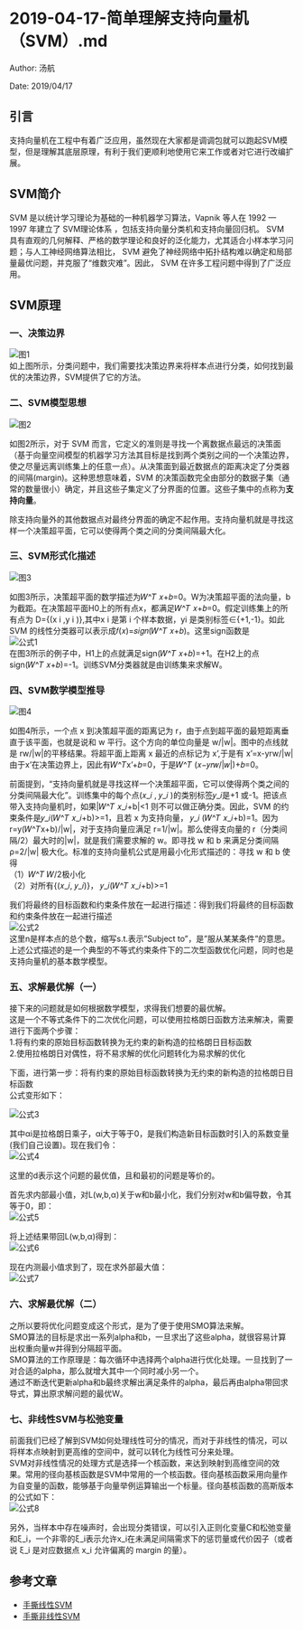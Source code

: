# 2019-04-17-简单理解支持向量机（SVM）.md

Author: 汤航

Date: 2019/04/17

## 引言

支持向量机在工程中有着广泛应用，虽然现在大家都是调调包就可以跑起SVM模型，但是理解其底层原理，有利于我们更顺利地使用它来工作或者对它进行改编扩展。

## SVM简介

SVM 是以统计学习理论为基础的一种机器学习算法，Vapnik 等人在 1992 — 1997 年建立了 SVM理论体系 ，包括支持向量分类机和支持向量回归机。 SVM 具有直观的几何解释、严格的数学理论和良好的泛化能力，尤其适合小样本学习问题；与人工神经网络算法相比， SVM 避免了神经网络中拓扑结构难以确定和局部量最优问题，并克服了“维数灾难”。因此， SVM 在许多工程问题中得到了广泛应用。

## SVM原理

### 一、决策边界
![图1](/Blog-Share/img/1903/04/thang/1.png)  
如上图所示，分类问题中，我们需要找决策边界来将样本点进行分类，如何找到最优的决策边界，SVM提供了它的方法。

### 二、SVM模型思想

![图2](/Blog-Share/img/1903/04/thang/2.png)  

如图2所示，对于 SVM 而言，它定义的准则是寻找一个离数据点最远的决策面（基于向量空间模型的机器学习方法其目标是找到两个类别之间的一个决策边界，使之尽量远离训练集上的任意一点）。从决策面到最近数据点的距离决定了分类器的间隔(margin)。这种思想意味着，SVM 的决策函数完全由部分的数据子集（通常的数量很小）确定，并且这些子集定义了分界面的位置。这些子集中的点称为**支持向量**。  

除支持向量外的其他数据点对最终分界面的确定不起作用。支持向量机就是寻找这样一个决策超平面，它可以使得两个类之间的分类间隔最大化。

### 三、SVM形式化描述

![图3](/Blog-Share/img/1903/04/thang/3.png)

如图3所示，决策超平面的数学描述为𝑊^𝑇 𝑥+𝑏=0。W为决策超平面的法向量，b为截距。在决策超平面H0上的所有点x，都满足𝑊^𝑇 𝑥+𝑏=0。假定训练集上的所有点为 D={(x i ,y i )},其中x i 是第 i 个样本数据，yi 是类别标签∈{+1,-1}。如此 SVM 的线性分类器可以表示成𝑓(𝑥)=𝑠𝑖𝑔𝑛(𝑊^𝑇 𝑥+𝑏)。这里sign函数是    
![公式1](/Blog-Share/img/1903/04/thang/t1.png)  
在图3所示的例子中，H1上的点就满足sign(𝑊^𝑇 𝑥+𝑏)=+1。在H2上的点sign(𝑊^𝑇 𝑥+𝑏)=-1。训练SVM分类器就是由训练集来求解W。

### 四、SVM数学模型推导

![图4](/Blog-Share/img/1903/04/thang/4.png)

如图4所示，一个点 x 到决策超平面的距离记为 r，由于点到超平面的最短距离垂直于该平面，也就是说和 w 平行。这个方向的单位向量是 w/|w|。图中的点线就是 rw/|w|的平移结果。将超平面上距离 x 最近的点标记为 x’,于是有 x’=x-yrw/|w|由于x’在决策边界上，因此有𝑊^𝑇x’+𝑏=0，于是𝑊^𝑇 (𝑥−𝑦𝑟𝑤/|𝑤|)+𝑏=0。  

前面提到，“支持向量机就是寻找这样一个决策超平面，它可以使得两个类之间的分类间隔最大化”。训练集中的每个点(𝑥_𝑖 , 𝑦_𝑖 )的类别标签𝑦_𝑖是+1 或-1。把该点带入支持向量机时，如果|𝑊^𝑇 𝑥_𝑖+b|<1 则不可以做正确分类。因此，SVM 的约束条件是𝑦_𝑖(𝑊^𝑇 𝑥_𝑖+b)>=1，且若 x 为支持向量， 𝑦_𝑖 (𝑊^𝑇 𝑥_𝑖+b)=1。因为 r=y(𝑊^𝑇x+b)/|w|，对于支持向量应满足 r=1/|w|。那么使得支向量的 r（分类间隔/2）最大时的|w|，就是我们需要求解的 w。即寻找 w 和 b 来满足分类间隔 ρ=2/|w| 极大化。标准的支持向量机公式是用最小化形式描述的：寻找 w 和 b 使得  
（1）𝑊^𝑇 𝑊/2极小化  
（2）对所有{(𝑥_𝑖, 𝑦_𝑖)}， 𝑦_𝑖(𝑊^𝑇 𝑥_𝑖+b)>=1  
  
我们将最终的目标函数和约束条件放在一起进行描述：得到我们将最终的目标函数和约束条件放在一起进行描述  
![公式2](/Blog-Share/img/1903/04/thang/t2.png)  
这里n是样本点的总个数，缩写s.t.表示”Subject to”，是”服从某某条件”的意思。上述公式描述的是一个典型的不等式约束条件下的二次型函数优化问题，同时也是支持向量机的基本数学模型。

### 五、求解最优解（一）  

接下来的问题就是如何根据数学模型，求得我们想要的最优解。  
这是一个不等式条件下的二次优化问题，可以使用拉格朗日函数方法来解决，需要进行下面两个步骤：  
  1.将有约束的原始目标函数转换为无约束的新构造的拉格朗日目标函数  
  2.使用拉格朗日对偶性，将不易求解的优化问题转化为易求解的优化  
  
下面，进行第一步：将有约束的原始目标函数转换为无约束的新构造的拉格朗日目标函数  
公式变形如下：  

![公式3](/Blog-Share/img/1903/04/thang/t3.png)  
  
其中αi是拉格朗日乘子，αi大于等于0，是我们构造新目标函数时引入的系数变量(我们自己设置)。现在我们令：  
![公式4](/Blog-Share/img/1903/04/thang/t4.png)  
  
这里的d表示这个问题的最优值，且和最初的问题是等价的。  
  
首先求内部最小值，对L(w,b,α)关于w和b最小化，我们分别对w和b偏导数，令其等于0，即：  
![公式5](/Blog-Share/img/1903/04/thang/t5.png)  
  
将上述结果带回L(w,b,α)得到：  
![公式6](/Blog-Share/img/1903/04/thang/t6.png)  
  
现在内测最小值求到了，现在求外部最大值：  
![公式7](/Blog-Share/img/1903/04/thang/t7.png)  

### 六、求解最优解（二）

之所以要将优化问题变成这个形式，是为了便于使用SMO算法来解。  
SMO算法的目标是求出一系列alpha和b，一旦求出了这些alpha，就很容易计算出权重向量w并得到分隔超平面。  
SMO算法的工作原理是：每次循环中选择两个alpha进行优化处理。一旦找到了一对合适的alpha，那么就增大其中一个同时减小另一个。  
通过不断迭代更新alpha和b最终求解出满足条件的alpha，最后再由alpha带回求导式，算出原求解问题的最优W。  
  

### 七、非线性SVM与松弛变量  

前面我们已经了解到SVM如何处理线性可分的情况，而对于非线性的情况，可以将样本点映射到更高维的空间中，就可以转化为线性可分来处理。  
SVM对非线性情况的处理方式是选择一个核函数，来达到映射到高维空间的效果。常用的径向基核函数是SVM中常用的一个核函数。径向基核函数采用向量作为自变量的函数，能够基于向量举例运算输出一个标量。径向基核函数的高斯版本的公式如下：  
![公式8](/Blog-Share/img/1903/04/thang/t8.png)  
  
另外，当样本中存在噪声时，会出现分类错误，可以引入正则化变量C和松弛变量和ξ_i，一个非零的ξ_i表示允许x_i在未满足间隔需求下的惩罚量或代价因子（或者说 ξ_i 是对应数据点 x_i 允许偏离的 margin 的量）。    

## 参考文章
* [手撕线性SVM](https://blog.csdn.net/c406495762/article/details/78072313)
* [手撕非线性SVM](https://blog.csdn.net/c406495762/article/details/78158354)
